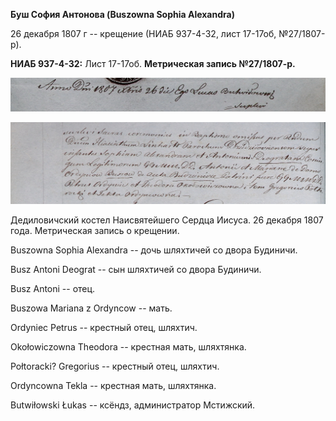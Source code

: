 **Буш София Антонова (Buszowna Sophia Alexandra)**

26 декабря 1807 г -- крещение (НИАБ 937-4-32, лист 17-17об, №27/1807-р).

**НИАБ 937-4-32:** Лист 17-17об. **Метрическая запись №27/1807-р.**

![](./media/457aff888f5cbea25e579b0c6b4046173ef6ade6.png)

![](./media/154d0fd78d09e153ae8bb0f2031010beefece7cc.png)

Дедиловичский костел Наисвятейшего Сердца Иисуса. 26 декабря 1807 года.
Метрическая запись о крещении.

Buszowna Sophia Alexandra -- дочь шляхтичей со двора Будиничи.

Busz Antoni Deograt -- сын шляхтичей со двора Будиничи.

Busz Antoni -- отец.

Buszowa Mariana z Ordyncow -- мать.

Ordyniec Petrus -- крестный отец, шляхтич.

Okołowiczowna Theodora -- крестная мать, шляхтянка.

Połtoracki? Gregorius -- крестный отец, шляхтич.

Ordyncowna Tekla -- крестная мать, шляхтянка.

Butwiłowski Łukas -- ксёндз, администратор Мстижский.
